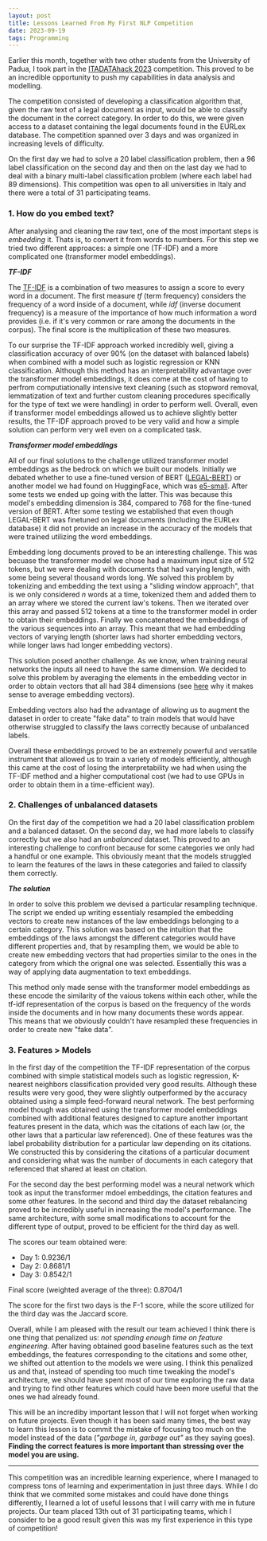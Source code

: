 ```yaml
---
layout: post
title: Lessons Learned From My First NLP Competition
date: 2023-09-19
tags: Programming
---
```


Earlier this month, together with two other students from the University of Padua, I took part in the [ITADATAhack 2023](https://journal.opendataplayground.com/ITADATAhack-2023/) competition. This proved to be an incredible opportunity to push my capabilities in data analysis and modelling. 

The competition consisted of developing a classification algorithm that, given the raw text of a legal document as input, would be able to classify the document in the correct category. In order to do this, we were given access to a dataset containing the legal documents found in the EURLex database. The competition spanned over 3 days and was organized in increasing levels of difficulty. 

On the first day we had to solve a 20 label classification problem, then a 96 label classification on the second day and then on the last day we had to deal with a binary multi-label classification problem (where each label had 89 dimensions). This competition was open to all universities in Italy and there were a total of 31 participating teams.

### 1. How do you embed text?
After analysing and cleaning the raw text, one of the most important steps is _embedding_ it. Thats is, to convert it from words to numbers. For this step we tried two different approaces: a simple one (TF-IDF) and a more complicated one (transformer model embeddings).

**_TF-IDF_**

The [TF-IDF](https://en.wikipedia.org/wiki/Tf%E2%80%93idf) is a combination of two measures to assign a score to every word in a document. The first measure _tf_ (term frequency) considers the frequency of a word inside of a document, while _idf_ (inverse document frequency) is a measure of the importance of how much information a word provides (i.e. if it's very common or rare among the documents in the corpus). The final score is the multiplication of these two measures. 

To our surprise the TF-IDF approach worked incredibly well, giving a classification accuracy of over 90% (on the dataset with balanced labels) when combined with a model such as logistic regression or KNN classification. Although this method has an interpretability advantage over the transformer model embeddings, it does come at the cost of having to perfrom computiationally intensive text cleaning (such as stopword removal, lemmatization of text and further custom cleaning procedures specifically for the type of text we were handling) in order to perform well. Overall, even if transformer model embeddings allowed us to achieve slightly better results, the TF-IDF approach proved to be very valid and how a simple solution can perform very well even on a complicated task.

**_Transformer model embeddings_**

All of our final solutions to the challenge utilized transformer model embeddings as the bedrock on which we built our models. Initially we debated whether to use a fine-tuned version of BERT ([LEGAL-BERT](https://huggingface.co/nlpaueb/legal-bert-base-uncased)) or another model we had found on HuggingFace, which was [e5-small](https://huggingface.co/intfloat/e5-small-v2). After some tests we ended up going with the latter. This was because this model's embedding dimension is 384, compared to 768 for the fine-tuned version of BERT. After some testing we established that even though LEGAL-BERT was finetuned on legal documents (including the EURLex database) it did not provide an increase in the accuracy of the models that were trained utilizing the word embeddings. 

Embedding long documents proved to be an interesting challenge. This was becuase the transformer model we chose had a maximum input size of 512 tokens, but we were dealing with documents that had varying length, with some being several thousand words long. We solved this problem by tokenizing and embedding the text using a "sliding window approach", that is we only considered _n_ words at a time, tokenized them and added them to an array where we stored the current law's tokens. Then we iterated over this array and passed 512 tokens at a time to the transformer model in order to obtain their embeddings. Finally we concatenateed the embeddings of the various sequences into an array. This meant that we had embedding vectors of varying length (shorter laws had shorter embedding vectors, while longer laws had longer embedding vectors). 

This solution posed another challenge. As we know, when training neural networks the inputs all need to have the same dimension. We decided to solve this problem by averaging the elements in the embedding vector in order to obtain vectors that all had 384 dimensions (see [here](https://datascience.stackexchange.com/questions/107462/why-does-averaging-word-embedding-vectors-exctracted-from-the-nn-embedding-laye) why it makes sense to average embedding vectors).

Embedding vectors also had the advantage of allowing us to augment the dataset in order to create "fake data" to train models that would have otherwise struggled to classify the laws correctly because of unbalanced labels. 

Overall these embeddings proved to be an extremely powerful and versatile instrument that allowed us to train a variety of models efficiently, although this came at the cost of losing the interpretability we had when using the TF-IDF method and a higher computational cost (we had to use GPUs in order to obtain them in a time-efficient way).

### 2. Challenges of unbalanced datasets

On the first day of the competition we had a 20 label classification problem and a balanced dataset. On the second day, we had more labels to classify correctly but we also had an _unbalanced_ dataset. This proved to an interesting challenge to confront because for some categories we only had a handful or one example. This obviously meant that the models struggled to learn the features of the laws in these categories and failed to classify them correctly. 

**_The solution_**

In order to solve this problem we devised a particular resampling technique. The script we ended up writing essentialy resampled the embedding vectors to create new instances of the law embeddings belonging to a certain category. This solution was based on the intuition that the embeddings of the laws amongst the different categories would have different properties and, that by resampling them, we would be able to create new embedding vectors that had properties similar to the ones in the category from which the orignal one was selected. Essentially this was a way of applying data augmentation to text embeddings.

This method only made sense with the transformer model embeddings as these encode the similarity of the vaious tokens within each other, while the tf-idf representation of the corpus is based on the frequency of the words inside the documents and in how many documents these words appear. This means that we obviously couldn't have resampled these frequencies in order to create new "fake data".

### 3. Features > Models

In the first day of the competition the TF-IDF representation of the corpus combined with simple statistical models such as logistic regression, K-nearest neighbors classification provided very good results. Although these results were very good, they were slightly outperformed by the accuracy obtained using a simple feed-forward neural network. The best performing model though was obtained using the transformer model embeddings combined with additional features designed to capture another important features present in the data, which was the citations of each law (or, the other laws that a particular law referenced). One of these features was the label probability distribution for a particular law depending on its citations. We constructed this by considering the citations of a particular document and considering what was the number of documents in each category that referenced that shared at least on citation.

For the second day the best performing model was a neural network which took as input the transformer mdoel embeddings, the citation features and some other features. In the second and third day the dataset rebalancing proved to be incredibly useful in increasing the model's performance. The same architecture, with some small modifications to account for the different type of output, proved to be efficient for the third day as well. 

The scores our team obtained were: 
- Day 1: 0.9236/1
- Day 2: 0.8681/1
- Day 3: 0.8542/1 

Final score (weighted average of the three): 0.8704/1

The score for the first two days is the F-1 score, while the score utilized for the third day was the Jaccard score.

Overall, while I am pleased with the result our team achieved I think there is one thing that penalized us: _not spending enough time on feature engineering_. After having obtained good baseline features such as the text embeddings, the features corresponding to the citations and some other, we shifted out attention to the models we were using. I think this penalized us and that, instead of spending too much time tweaking the model's architecture, we should have spent most of our time exploring the raw data and trying to find other features which could have been more useful that the ones we had already found. 

This will be an incrediby important lesson that I will not forget when working on future projects. Even though it has been said many times, the best way to learn this lesson is to commit the mistake of focusing too much on the model instead of the data (_"garbage in, garbage out"_ as they saying goes). **Finding the correct features is more important than stressing over the model you are using.**

---

This competition was an incredible learning experience, where I managed to compress tons of learning and experimentation in just three days. While I do think that we commited some mistakes and could have done things differently, I learned a lot of useful lessons that I will carry with me in future projects. Our team placed 13th out of 31 participating teams, which I consider to be a good result given this was my first experience in this type of competition!